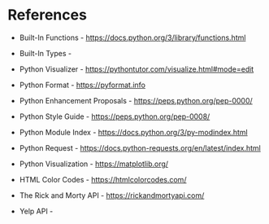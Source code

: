 # References

* Built-In Functions - https://docs.python.org/3/library/functions.html
* Built-In Types - 
* Python Visualizer - https://pythontutor.com/visualize.html#mode=edit

* Python Format - https://pyformat.info
* Python Enhancement Proposals - https://peps.python.org/pep-0000/
* Python Style Guide -  https://peps.python.org/pep-0008/
* Python Module Index - https://docs.python.org/3/py-modindex.html

* Python Request - https://docs.python-requests.org/en/latest/index.html
* Python Visualization - https://matplotlib.org/

* HTML Color Codes - https://htmlcolorcodes.com/
* The Rick and Morty API - https://rickandmortyapi.com/
* Yelp API - 
